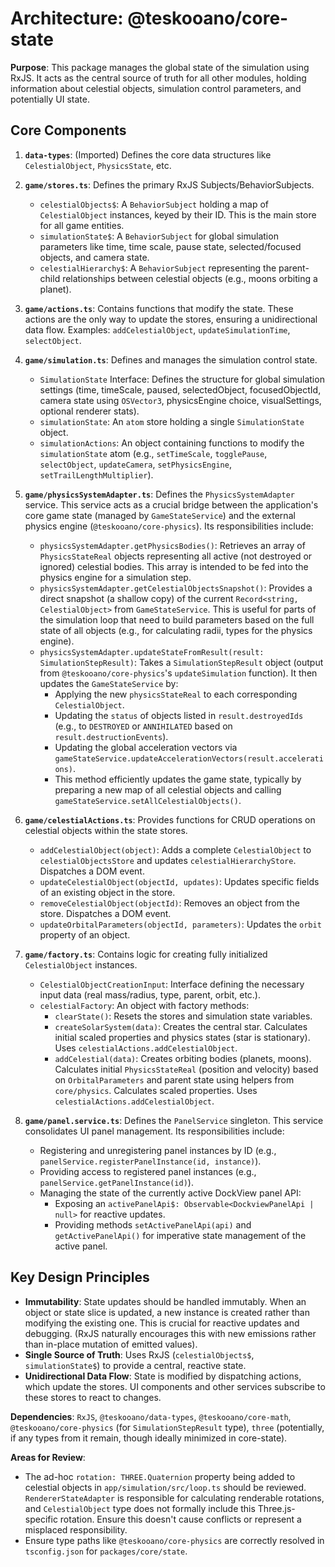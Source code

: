 # Architecture: @teskooano/core-state

**Purpose**: This package manages the global state of the simulation using RxJS. It acts as the central source of truth for all other modules, holding information about celestial objects, simulation control parameters, and potentially UI state.

## Core Components

1.  **`data-types`**: (Imported) Defines the core data structures like `CelestialObject`, `PhysicsState`, etc.
2.  **`game/stores.ts`**: Defines the primary RxJS Subjects/BehaviorSubjects.
    - `celestialObjects$`: A `BehaviorSubject` holding a map of `CelestialObject` instances, keyed by their ID. This is the main store for all game entities.
    - `simulationState$`: A `BehaviorSubject` for global simulation parameters like time, time scale, pause state, selected/focused objects, and camera state.
    - `celestialHierarchy$`: A `BehaviorSubject` representing the parent-child relationships between celestial objects (e.g., moons orbiting a planet).
3.  **`game/actions.ts`**: Contains functions that modify the state. These actions are the only way to update the stores, ensuring a unidirectional data flow. Examples: `addCelestialObject`, `updateSimulationTime`, `selectObject`.

4.  **`game/simulation.ts`**: Defines and manages the simulation control state.

    - `SimulationState` Interface: Defines the structure for global simulation settings (time, timeScale, paused, selectedObject, focusedObjectId, camera state using `OSVector3`, physicsEngine choice, visualSettings, optional renderer stats).
    - `simulationState`: An `atom` store holding a single `SimulationState` object.
    - `simulationActions`: An object containing functions to modify the `simulationState` atom (e.g., `setTimeScale`, `togglePause`, `selectObject`, `updateCamera`, `setPhysicsEngine`, `setTrailLengthMultiplier`).

5.  **`game/physicsSystemAdapter.ts`**: Defines the `PhysicsSystemAdapter` service.
    This service acts as a crucial bridge between the application's core game state (managed by `GameStateService`) and the external physics engine (`@teskooano/core-physics`). Its responsibilities include:

    - `physicsSystemAdapter.getPhysicsBodies()`: Retrieves an array of `PhysicsStateReal` objects representing all active (not destroyed or ignored) celestial bodies. This array is intended to be fed into the physics engine for a simulation step.
    - `physicsSystemAdapter.getCelestialObjectsSnapshot()`: Provides a direct snapshot (a shallow copy) of the current `Record<string, CelestialObject>` from `GameStateService`. This is useful for parts of the simulation loop that need to build parameters based on the full state of all objects (e.g., for calculating radii, types for the physics engine).
    - `physicsSystemAdapter.updateStateFromResult(result: SimulationStepResult)`: Takes a `SimulationStepResult` object (output from `@teskooano/core-physics`'s `updateSimulation` function). It then updates the `GameStateService` by:
      - Applying the new `physicsStateReal` to each corresponding `CelestialObject`.
      - Updating the `status` of objects listed in `result.destroyedIds` (e.g., to `DESTROYED` or `ANNIHILATED` based on `result.destructionEvents`).
      - Updating the global acceleration vectors via `gameStateService.updateAccelerationVectors(result.accelerations)`.
      - This method efficiently updates the game state, typically by preparing a new map of all celestial objects and calling `gameStateService.setAllCelestialObjects()`.

6.  **`game/celestialActions.ts`**: Provides functions for CRUD operations on celestial objects within the state stores.

    - `addCelestialObject(object)`: Adds a complete `CelestialObject` to `celestialObjectsStore` and updates `celestialHierarchyStore`. Dispatches a DOM event.
    - `updateCelestialObject(objectId, updates)`: Updates specific fields of an existing object in the store.
    - `removeCelestialObject(objectId)`: Removes an object from the store. Dispatches a DOM event.
    - `updateOrbitalParameters(objectId, parameters)`: Updates the `orbit` property of an object.

7.  **`game/factory.ts`**: Contains logic for creating fully initialized `CelestialObject` instances.

    - `CelestialObjectCreationInput`: Interface defining the necessary input data (real mass/radius, type, parent, orbit, etc.).
    - `celestialFactory`: An object with factory methods:
      - `clearState()`: Resets the stores and simulation state variables.
      - `createSolarSystem(data)`: Creates the central star. Calculates initial scaled properties and physics states (star is stationary). Uses `celestialActions.addCelestialObject`.
      - `addCelestial(data)`: Creates orbiting bodies (planets, moons). Calculates initial `PhysicsStateReal` (position and velocity) based on `OrbitalParameters` and parent state using helpers from `core/physics`. Calculates scaled properties. Uses `celestialActions.addCelestialObject`.

8.  **`game/panel.service.ts`**: Defines the `PanelService` singleton.
    This service consolidates UI panel management. Its responsibilities include:
    - Registering and unregistering panel instances by ID (e.g., `panelService.registerPanelInstance(id, instance)`).
    - Providing access to registered panel instances (e.g., `panelService.getPanelInstance(id)`).
    - Managing the state of the currently active DockView panel API:
      - Exposing an `activePanelApi$: Observable<DockviewPanelApi | null>` for reactive updates.
      - Providing methods `setActivePanelApi(api)` and `getActivePanelApi()` for imperative state management of the active panel.

## Key Design Principles

- **Immutability**: State updates should be handled immutably. When an object or state slice is updated, a new instance is created rather than modifying the existing one. This is crucial for reactive updates and debugging. (RxJS naturally encourages this with new emissions rather than in-place mutation of emitted values).
- **Single Source of Truth**: Uses RxJS (`celestialObjects$`, `simulationState$`) to provide a central, reactive state.
- **Unidirectional Data Flow**: State is modified by dispatching actions, which update the stores. UI components and other services subscribe to these stores to react to changes.

**Dependencies**: `RxJS`, `@teskooano/data-types`, `@teskooano/core-math`, `@teskooano/core-physics` (for `SimulationStepResult` type), `three` (potentially, if any types from it remain, though ideally minimized in core-state).

**Areas for Review**:

- The ad-hoc `rotation: THREE.Quaternion` property being added to celestial objects in `app/simulation/src/loop.ts` should be reviewed. `RendererStateAdapter` is responsible for calculating renderable rotations, and `CelestialObject` type does not formally include this Three.js-specific rotation. Ensure this doesn't cause conflicts or represent a misplaced responsibility.
- Ensure type paths like `@teskooano/core-physics` are correctly resolved in `tsconfig.json` for `packages/core/state`.
